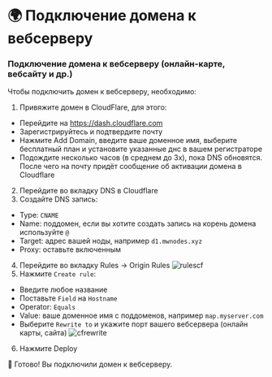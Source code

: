 # 🌍 Подключение домена к вебсерверу
### Подключение домена к вебсерверу (онлайн-карте, вебсайту и др.)

Чтобы подключить домен к вебсерверу, необходимо:

1. Привяжите домен в CloudFlare, для этого:
* Перейдите на https://dash.cloudflare.com
* Зарегистрируйтесь и подтвердите почту
* Нажмите Add Domain, введите ваше доменное имя, выберите бесплатный план и установите указанные днс в вашем регистраторе
* Подождите несколько часов (в среднем до 3х), пока DNS обновятся. После чего на почту придёт сообщение об активации домена в Cloudflare
2. Перейдите во вкладку DNS в Cloudflare
3. Создайте DNS запись:
* Type: `CNAME`
* Name: поддомен, если вы хотите создать запись на корень домена используйте `@`
* Target: адрес вашей ноды, например `d1.mwnodes.xyz`
* Proxy: оставьте включенным
4. Перейдите во вкладку Rules -> Origin Rules
![rulescf](https://file.mom/files/clUEkA.png)
5. Нажмите `Create rule`:
* Введите любое название
* Поставьте `Field` на `Hostname`
* Operator: `Equals`
* Value: ваше доменное имя с поддоменов, например `map.myserver.com`
* Выберите `Rewrite to` и укажите порт вашего вебсервера (онлайн карты, сайта)
![cfrewrite](https://file.mom/files/ziqAQi.png)
6. Нажмите Deploy

🎉 Готово! Вы подключили домен к вебсерверу.